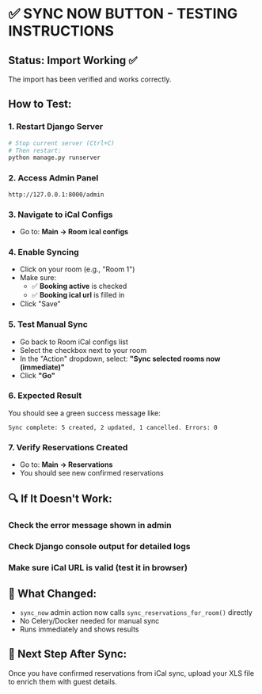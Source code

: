 # ✅ SYNC NOW BUTTON - TESTING INSTRUCTIONS

## Status: Import Working ✅
The import has been verified and works correctly.

## How to Test:

### 1. Restart Django Server
```bash
# Stop current server (Ctrl+C)
# Then restart:
python manage.py runserver
```

### 2. Access Admin Panel
```
http://127.0.0.1:8000/admin
```

### 3. Navigate to iCal Configs
- Go to: **Main → Room ical configs**

### 4. Enable Syncing
- Click on your room (e.g., "Room 1")
- Make sure:
  - ✅ **Booking active** is checked
  - ✅ **Booking ical url** is filled in
- Click "Save"

### 5. Test Manual Sync
- Go back to Room iCal configs list
- Select the checkbox next to your room
- In the "Action" dropdown, select: **"Sync selected rooms now (immediate)"**
- Click **"Go"**

### 6. Expected Result
You should see a green success message like:
```
Sync complete: 5 created, 2 updated, 1 cancelled. Errors: 0
```

### 7. Verify Reservations Created
- Go to: **Main → Reservations**
- You should see new confirmed reservations

## 🔍 If It Doesn't Work:

### Check the error message shown in admin
### Check Django console output for detailed logs
### Make sure iCal URL is valid (test it in browser)

## 📝 What Changed:
- `sync_now` admin action now calls `sync_reservations_for_room()` directly
- No Celery/Docker needed for manual sync
- Runs immediately and shows results

## 🎯 Next Step After Sync:
Once you have confirmed reservations from iCal sync, upload your XLS file to enrich them with guest details.
